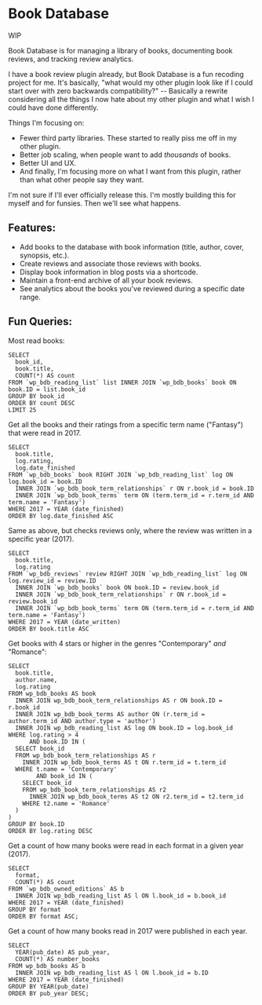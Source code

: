 # Book Database

WIP

Book Database is for managing a library of books, documenting book reviews, and tracking review analytics.

I have a book review plugin already, but Book Database is a fun recoding project for me. It's basically, "what would my other plugin look like if I could start over with zero backwards compatibility?" -- Basically a rewrite considering all the things I now hate about my other plugin and what I wish I could have done differently.

Things I'm focusing on:

* Fewer third party libraries. These started to really piss me off in my other plugin.
* Better job scaling, when people want to add *thousands* of books.
* Better UI and UX.
* And finally, I'm focusing more on what I want from this plugin, rather than what other people say they want.

I'm not sure if I'll ever officially release this. I'm mostly building this for myself and for funsies. Then we'll see what happens.

## Features:

* Add books to the database with book information (title, author, cover, synopsis, etc.).
* Create reviews and associate those reviews with books.
* Display book information in blog posts via a shortcode.
* Maintain a front-end archive of all your book reviews.
* See analytics about the books you've reviewed during a specific date range.

## Fun Queries:

Most read books:

```mysql
SELECT
  book_id,
  book.title,
  COUNT(*) AS count
FROM `wp_bdb_reading_list` list INNER JOIN `wp_bdb_books` book ON book.ID = list.book_id
GROUP BY book_id
ORDER BY count DESC
LIMIT 25
```

Get all the books and their ratings from a specific term name ("Fantasy") that were read in 2017.

```mysql
SELECT
  book.title,
  log.rating,
  log.date_finished
FROM `wp_bdb_books` book RIGHT JOIN `wp_bdb_reading_list` log ON log.book_id = book.ID
  INNER JOIN `wp_bdb_book_term_relationships` r ON r.book_id = book.ID
  INNER JOIN `wp_bdb_book_terms` term ON (term.term_id = r.term_id AND term.name = 'Fantasy')
WHERE 2017 = YEAR (date_finished)
ORDER BY log.date_finished ASC
```

Same as above, but checks reviews only, where the review was written in a specific year (2017).

```mysql
SELECT
  book.title,
  log.rating
FROM `wp_bdb_reviews` review RIGHT JOIN `wp_bdb_reading_list` log ON log.review_id = review.ID
  INNER JOIN `wp_bdb_books` book ON book.ID = review.book_id
  INNER JOIN `wp_bdb_book_term_relationships` r ON r.book_id = review.book_id
  INNER JOIN `wp_bdb_book_terms` term ON (term.term_id = r.term_id AND term.name = 'Fantasy')
WHERE 2017 = YEAR (date_written)
ORDER BY book.title ASC
```

Get books with 4 stars or higher in the genres "Contemporary" _and_ "Romance":

```mysql
SELECT
  book.title,
  author.name,
  log.rating
FROM wp_bdb_books AS book
  INNER JOIN wp_bdb_book_term_relationships AS r ON book.ID = r.book_id
  INNER JOIN wp_bdb_book_terms AS author ON (r.term_id = author.term_id AND author.type = 'author')
  INNER JOIN wp_bdb_reading_list AS log ON book.ID = log.book_id
WHERE log.rating > 4
      AND book.ID IN (
  SELECT book_id
  FROM wp_bdb_book_term_relationships AS r
    INNER JOIN wp_bdb_book_terms AS t ON r.term_id = t.term_id
  WHERE t.name = 'Contemporary'
        AND book_id IN (
    SELECT book_id
    FROM wp_bdb_book_term_relationships AS r2
      INNER JOIN wp_bdb_book_terms AS t2 ON r2.term_id = t2.term_id
    WHERE t2.name = 'Romance'
  )
)
GROUP BY book.ID
ORDER BY log.rating DESC
```

Get a count of how many books were read in each format in a given year (2017).

```mysql
SELECT
  format,
  COUNT(*) AS count
FROM `wp_bdb_owned_editions` AS b
  INNER JOIN wp_bdb_reading_list AS l ON l.book_id = b.book_id
WHERE 2017 = YEAR (date_finished)
GROUP BY format
ORDER BY format ASC;
```

Get a count of how many books read in 2017 were published in each year.

```mysql
SELECT
  YEAR(pub_date) AS pub_year,
  COUNT(*) AS number_books
FROM wp_bdb_books AS b
  INNER JOIN wp_bdb_reading_list AS l ON l.book_id = b.ID
WHERE 2017 = YEAR (date_finished)
GROUP BY YEAR(pub_date)
ORDER BY pub_year DESC;
```